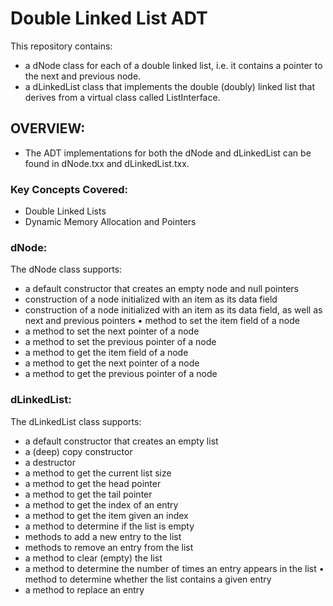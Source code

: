 # Double Linked List ADT

This repository contains:

- a dNode class for each of a double linked list, i.e. it contains a pointer to the next and previous node.
- a dLinkedList class that implements the double (doubly) linked list that derives from a virtual class called ListInterface.

## OVERVIEW:

- The ADT implementations for both the dNode and dLinkedList can be found in dNode.txx and dLinkedList.txx.

### Key Concepts Covered:

- Double Linked Lists
- Dynamic Memory Allocation and Pointers

### dNode:

The dNode class supports:

- a default constructor that creates an empty node and null pointers
- construction of a node initialized with an item as its data field
- construction of a node initialized with an item as its data field, as well as next and previous pointers • method to set the item field of a node
- a method to set the next pointer of a node
- a method to set the previous pointer of a node
- a method to get the item field of a node
- a method to get the next pointer of a node
- a method to get the previous pointer of a node

### dLinkedList:

The dLinkedList class supports:

- a default constructor that creates an empty list
- a (deep) copy constructor
- a destructor
- a method to get the current list size
- a method to get the head pointer
- a method to get the tail pointer
- a method to get the index of an entry
- a method to get the item given an index
- a method to determine if the list is empty
- methods to add a new entry to the list
- methods to remove an entry from the list
- a method to clear (empty) the list
- a method to determine the number of times an entry appears in the list • method to determine whether the list contains a given entry
- a method to replace an entry


